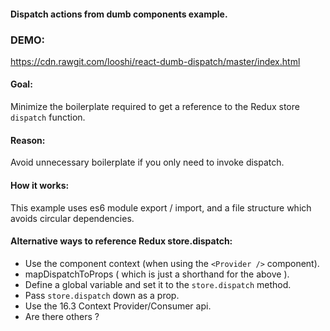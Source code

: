 #### Dispatch actions from dumb components example.

### DEMO:

https://cdn.rawgit.com/looshi/react-dumb-dispatch/master/index.html

#### Goal:

Minimize the boilerplate required to get a reference to the Redux store
`dispatch` function.

#### Reason:

Avoid unnecessary boilerplate if you only need to invoke dispatch.

#### How it works:

This example uses es6 module export / import, and a file structure which
avoids circular dependencies.

#### Alternative ways to reference Redux store.dispatch:

* Use the component context (when using the `<Provider />` component).
* mapDispatchToProps  ( which is just a shorthand for the above ).
* Define a global variable and set it to the `store.dispatch` method.
* Pass `store.dispatch` down as a prop.
* Use the 16.3 Context Provider/Consumer api.
* Are there others ?
